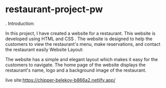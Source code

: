 # restaurant-project-pw

.
Introduction:

In this project, I have created a website for a restaurant. This website is developed using HTML and CSS . The website is designed to help the customers to view the restaurant's menu, make reservations, and contact the restaurant easily
Website Layout:

The website has a simple and elegant layout which makes it easy for the customers to navigate. The home page of the website displays the restaurant's name, logo and a background image of the restaurant.

live site:https://chipper-belekoy-b866a2.netlify.app/
